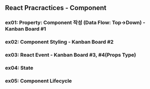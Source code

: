 ## React Pracractices - Component

### ex01: Property: Component 작성 (Data Flow: Top->Down) - Kanban Board #1
### ex02: Component Styling                               - Kanban Board #2
### ex03: React Event                                     - Kanban Board #3, #4(Props Type)
### ex04: State                                                                
### ex05: Component Lifecycle